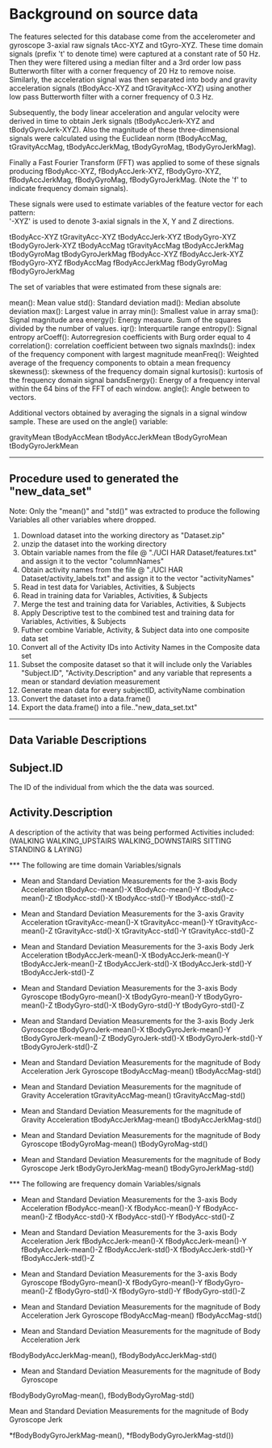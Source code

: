 

Background on source data
==========================

The features selected for this database come from the accelerometer and gyroscope 3-axial raw signals tAcc-XYZ and tGyro-XYZ. These time domain signals (prefix 't' to denote time) were captured at a constant rate of 50 Hz. Then they were filtered using a median filter and a 3rd order low pass Butterworth filter with a corner frequency of 20 Hz to remove noise. Similarly, the acceleration signal was then separated into body and gravity acceleration signals (tBodyAcc-XYZ and tGravityAcc-XYZ) using another low pass Butterworth filter with a corner frequency of 0.3 Hz. 

Subsequently, the body linear acceleration and angular velocity were derived in time to obtain Jerk signals (tBodyAccJerk-XYZ and tBodyGyroJerk-XYZ). Also the magnitude of these three-dimensional signals were calculated using the Euclidean norm (tBodyAccMag, tGravityAccMag, tBodyAccJerkMag, tBodyGyroMag, tBodyGyroJerkMag). 

Finally a Fast Fourier Transform (FFT) was applied to some of these signals producing fBodyAcc-XYZ, fBodyAccJerk-XYZ, fBodyGyro-XYZ, fBodyAccJerkMag, fBodyGyroMag, fBodyGyroJerkMag. (Note the 'f' to indicate frequency domain signals). 

These signals were used to estimate variables of the feature vector for each pattern:  
'-XYZ' is used to denote 3-axial signals in the X, Y and Z directions.

tBodyAcc-XYZ
tGravityAcc-XYZ
tBodyAccJerk-XYZ
tBodyGyro-XYZ
tBodyGyroJerk-XYZ
tBodyAccMag
tGravityAccMag
tBodyAccJerkMag
tBodyGyroMag
tBodyGyroJerkMag
fBodyAcc-XYZ
fBodyAccJerk-XYZ
fBodyGyro-XYZ
fBodyAccMag
fBodyAccJerkMag
fBodyGyroMag
fBodyGyroJerkMag

The set of variables that were estimated from these signals are: 

mean(): Mean value
std(): Standard deviation
mad(): Median absolute deviation 
max(): Largest value in array
min(): Smallest value in array
sma(): Signal magnitude area
energy(): Energy measure. Sum of the squares divided by the number of values. 
iqr(): Interquartile range 
entropy(): Signal entropy
arCoeff(): Autorregresion coefficients with Burg order equal to 4
correlation(): correlation coefficient between two signals
maxInds(): index of the frequency component with largest magnitude
meanFreq(): Weighted average of the frequency components to obtain a mean frequency
skewness(): skewness of the frequency domain signal 
kurtosis(): kurtosis of the frequency domain signal 
bandsEnergy(): Energy of a frequency interval within the 64 bins of the FFT of each window.
angle(): Angle between to vectors.

Additional vectors obtained by averaging the signals in a signal window sample. These are used on the angle() variable:

gravityMean
tBodyAccMean
tBodyAccJerkMean
tBodyGyroMean
tBodyGyroJerkMean

-----------------------------------------------------------------------------------------------------------------------

Procedure used to generated the "new_data_set"
-------------------------------------------------
Note: Only the "mean()" and "std()" was extracted to produce the following Variables all other variables where dropped.

1. Download dataset into the working directory as "Dataset.zip"
2. unzip the dataset into the working directory
3. Obtain variable names from the file @ "./UCI HAR Dataset/features.txt" and assign it to the vector "columnNames"
4. Obtain activity names from the file @ "./UCI HAR Dataset/activity_labels.txt" and assign it to the vector "activityNames"
5. Read in test data for Variables, Activities, & Subjects
6. Read in training data for Variables, Activities, & Subjects
7. Merge the test and training data for Variables, Activities, & Subjects
8. Apply Descriptive test to the combined test and training data for Variables, Activities, & Subjects
9. Futher combine Variable, Activity, & Subject data into one composite data set
10. Convert all of the Activity IDs into Activity Names in the Composite data set
11. Subset the composite dataset so that it will include only the Variables "Subject.ID", "Activity.Description" and any variable that represents a mean or standard deviation measurement
12. Generate mean data for every subjectID, activityName combination
13. Convert the dataset into a data.frame()
14. Export the data.frame() into a file.."new_data_set.txt"


-----------------------------------------------------------------------------------------------------------------------



Data Variable Descriptions
---------------------------

Subject.ID
----------
The ID of the individual from which the the data was sourced.


Activity.Description
--------------------
A description of the activity that was being performed
Activities included: (WALKING WALKING_UPSTAIRS WALKING_DOWNSTAIRS SITTING STANDING & LAYING)


*** The following are time domain Variables/signals

* Mean and Standard Deviation Measurements for the 3-axis Body Acceleration
tBodyAcc-mean()-X
tBodyAcc-mean()-Y
tBodyAcc-mean()-Z
tBodyAcc-std()-X
tBodyAcc-std()-Y
tBodyAcc-std()-Z
                        
* Mean and Standard Deviation Measurements for the 3-axis Gravity Acceleration
tGravityAcc-mean()-X
tGravityAcc-mean()-Y
tGravityAcc-mean()-Z
tGravityAcc-std()-X
tGravityAcc-std()-Y
tGravityAcc-std()-Z

* Mean and Standard Deviation Measurements for the 3-axis Body Jerk Acceleration
tBodyAccJerk-mean()-X
tBodyAccJerk-mean()-Y
tBodyAccJerk-mean()-Z
tBodyAccJerk-std()-X
tBodyAccJerk-std()-Y
tBodyAccJerk-std()-Z

* Mean and Standard Deviation Measurements for the 3-axis Body Gyroscope
tBodyGyro-mean()-X
tBodyGyro-mean()-Y
tBodyGyro-mean()-Z
tBodyGyro-std()-X
tBodyGyro-std()-Y
tBodyGyro-std()-Z

* Mean and Standard Deviation Measurements for the 3-axis Body Jerk Gyroscope
tBodyGyroJerk-mean()-X
tBodyGyroJerk-mean()-Y
tBodyGyroJerk-mean()-Z
tBodyGyroJerk-std()-X
tBodyGyroJerk-std()-Y
tBodyGyroJerk-std()-Z

* Mean and Standard Deviation Measurements for the magnitude of Body Acceleration Jerk Gyroscope
tBodyAccMag-mean()
tBodyAccMag-std()

* Mean and Standard Deviation Measurements for the magnitude of Gravity Acceleration
tGravityAccMag-mean()
tGravityAccMag-std()

* Mean and Standard Deviation Measurements for the magnitude of Gravity Acceleration
tBodyAccJerkMag-mean()
tBodyAccJerkMag-std()

* Mean and Standard Deviation Measurements for the magnitude of Body Gyroscope
tBodyGyroMag-mean()
tBodyGyroMag-std()

* Mean and Standard Deviation Measurements for the magnitude of Body Gyroscope Jerk
tBodyGyroJerkMag-mean()
tBodyGyroJerkMag-std()

*** The following are frequency domain Variables/signals

* Mean and Standard Deviation Measurements for the 3-axis Body Acceleration
fBodyAcc-mean()-X
fBodyAcc-mean()-Y
fBodyAcc-mean()-Z
fBodyAcc-std()-X
fBodyAcc-std()-Y 
fBodyAcc-std()-Z

* Mean and Standard Deviation Measurements for the 3-axis Body Acceleration Jerk
fBodyAccJerk-mean()-X
fBodyAccJerk-mean()-Y
fBodyAccJerk-mean()-Z
fBodyAccJerk-std()-X
fBodyAccJerk-std()-Y
fBodyAccJerk-std()-Z

* Mean and Standard Deviation Measurements for the 3-axis Body Gyroscope
fBodyGyro-mean()-X
fBodyGyro-mean()-Y
fBodyGyro-mean()-Z
fBodyGyro-std()-X
fBodyGyro-std()-Y
fBodyGyro-std()-Z

* Mean and Standard Deviation Measurements for the magnitude of Body Acceleration Jerk Gyroscope
fBodyAccMag-mean()
fBodyAccMag-std()

* Mean and Standard Deviation Measurements for the magnitude of Body Acceleration Jerk

fBodyBodyAccJerkMag-mean(),
fBodyBodyAccJerkMag-std()

* Mean and Standard Deviation Measurements for the magnitude of Body Gyroscope

fBodyBodyGyroMag-mean(),
fBodyBodyGyroMag-std()

Mean and Standard Deviation Measurements for the magnitude of Body Gyroscope Jerk

*fBodyBodyGyroJerkMag-mean(),
*fBodyBodyGyroJerkMag-std())
